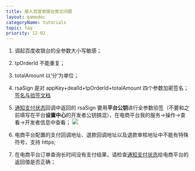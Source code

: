 ```yaml
---
title: 接入百度收银台常见问题
layout: gamedoc
categoryName: tutorials
topic: faq
priority: 12-02
---
```

1. 调起百度收银台的全参数大小写敏感；
2. tpOrderId 不能重复；
3. totalAmount 以‘分’为单位；
4. rsaSign 是对 appKey+dealId+tpOrderId+totalAmount 四个参数加密签名；[签名与验签文档](https://dianshang.baidu.com/platform/doclist/index.html#!/doc/nuomiplus_2_base/sign_v2.md)

5. [通知支付状态](https://dianshang.baidu.com/platform/doclist/index.html#!/doc/nuomiplus_1_guide/mini_program_cashier/standard_interface/push_notice.md)回调中返回的 rsaSign 要用**平台公钥**进行全参数验签（不要和之前填写在平台**设置中心**的开发者公钥搞混），在电商平台我的服务->操作->查看->开发者信息中查看；
![](/img/game/tutorials/rasSign.jpg)

6. 电商平台配置的支付回调地址、退款回调地址以及退款审核地址中不能有特殊符号，支持 https;
7. 在电商平台订单查询长时间没有支付结果，请检查[通知支付状态](https://dianshang.baidu.com/platform/doclist/index.html#!/doc/nuomiplus_1_guide/mini_program_cashier/standard_interface/push_notice.md)给电商平台的返回值是否正确；
